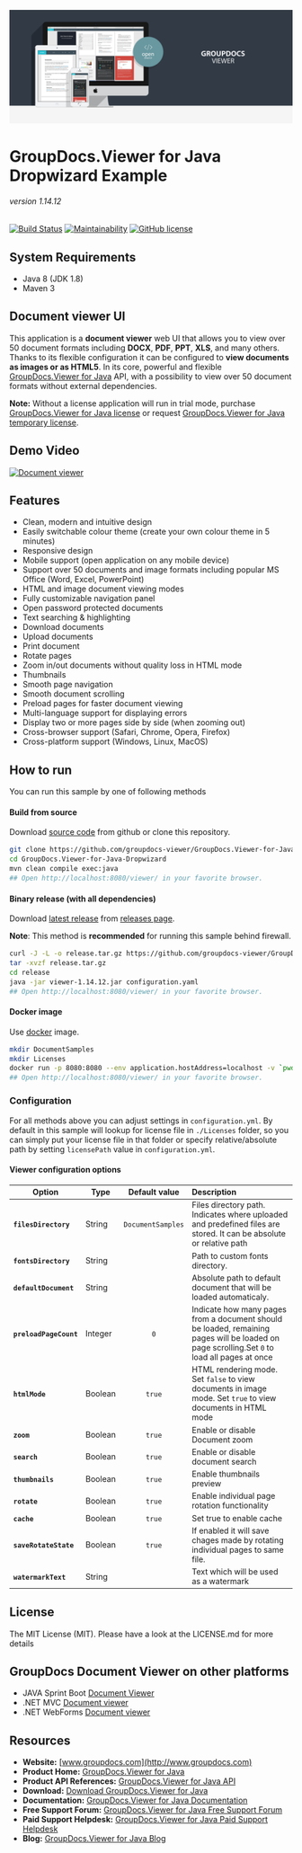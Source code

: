 ![Document viewer](https://raw.githubusercontent.com/groupdocs-viewer/groupdocs-viewer.github.io/master/resources/image/banner.png "GroupDocs.Viewer")
# GroupDocs.Viewer for Java Dropwizard Example
###### version 1.14.12

[![Build Status](https://travis-ci.org/groupdocs-viewer/GroupDocs.Viewer-for-Java-Dropwizard.svg?branch=master)](https://travis-ci.org/groupdocs-viewer/GroupDocs.Viewer-for-Java-Dropwizard)
[![Maintainability](https://api.codeclimate.com/v1/badges/a0836eb386f80c572f25/maintainability)](https://codeclimate.com/github/groupdocs-viewer/GroupDocs.Viewer-for-Java-Dropwizard/maintainability)
[![GitHub license](https://img.shields.io/github/license/groupdocs-viewer/GroupDocs.Viewer-for-Java-Dropwizard.svg)](https://github.com/groupdocs-viewer/GroupDocs.Viewer-for-Java-Dropwizard/blob/master/LICENSE)


## System Requirements
- Java 8 (JDK 1.8)
- Maven 3


## Document viewer UI


This application is a **document viewer** web UI that allows you to view over 50 document formats including **DOCX**, **PDF**, **PPT**, **XLS**, and many others. Thanks to its flexible configuration it can be configured to **view documents as images or as HTML5**. In its core, powerful and flexible [GroupDocs.Viewer for Java](https://products.groupdocs.com/viewer/java) API, with a possibility to view over 50 document formats without external dependencies.

**Note:** Without a license application will run in trial mode, purchase [GroupDocs.Viewer for Java license](https://purchase.groupdocs.com/order-online-step-1-of-8.aspx) or request [GroupDocs.Viewer for Java temporary license](https://purchase.groupdocs.com/temporary-license).


## Demo Video

[![Document viewer](https://img.youtube.com/vi/NnZaMNUC6o0/0.jpg)](https://www.youtube.com/watch?v=NnZaMNUC6o0)


## Features
- Clean, modern and intuitive design
- Easily switchable colour theme (create your own colour theme in 5 minutes)
- Responsive design
- Mobile support (open application on any mobile device)
- Support over 50 documents and image formats including popular MS Office (Word, Excel, PowerPoint)
- HTML and image document viewing modes
- Fully customizable navigation panel
- Open password protected documents
- Text searching & highlighting
- Download documents
- Upload documents
- Print document
- Rotate pages
- Zoom in/out documents without quality loss in HTML mode
- Thumbnails
- Smooth page navigation
- Smooth document scrolling
- Preload pages for faster document viewing
- Multi-language support for displaying errors
- Display two or more pages side by side (when zooming out)
- Cross-browser support (Safari, Chrome, Opera, Firefox)
- Cross-platform support (Windows, Linux, MacOS)


## How to run

You can run this sample by one of following methods

#### Build from source

Download [source code](https://github.com/groupdocs-viewer/GroupDocs.Viewer-for-Java-Dropwizard/archive/master.zip) from github or clone this repository.

```bash
git clone https://github.com/groupdocs-viewer/GroupDocs.Viewer-for-Java-Dropwizard
cd GroupDocs.Viewer-for-Java-Dropwizard
mvn clean compile exec:java
## Open http://localhost:8080/viewer/ in your favorite browser.
```

#### Binary release (with all dependencies)

Download [latest release](https://github.com/groupdocs-viewer/GroupDocs.Viewer-for-Java-Dropwizard/releases/latest) from [releases page](https://github.com/groupdocs-viewer/GroupDocs.Viewer-for-Java-Dropwizard/releases). 

**Note**: This method is **recommended** for running this sample behind firewall.

```bash
curl -J -L -o release.tar.gz https://github.com/groupdocs-viewer/GroupDocs.Viewer-for-Java-Dropwizard/releases/download/1.14.12/release.tar.gz
tar -xvzf release.tar.gz
cd release
java -jar viewer-1.14.12.jar configuration.yaml
## Open http://localhost:8080/viewer/ in your favorite browser.
```

#### Docker image
Use [docker](https://www.docker.com/) image.

```bash
mkdir DocumentSamples
mkdir Licenses
docker run -p 8080:8080 --env application.hostAddress=localhost -v `pwd`/DocumentSamples:/home/groupdocs/app/DocumentSamples -v `pwd`/Licenses:/home/groupdocs/app/Licenses groupdocs/viewer
## Open http://localhost:8080/viewer/ in your favorite browser.
```
### Configuration
For all methods above you can adjust settings in `configuration.yml`. By default in this sample will lookup for license file in `./Licenses` folder, so you can simply put your license file in that folder or specify relative/absolute path by setting `licensePath` value in `configuration.yml`. 

#### Viewer configuration options

| Option                 | Type    |   Default value   | Description                                                                                                                                  |
| ---------------------- | ------- |:-----------------:|:-------------------------------------------------------------------------------------------------------------------------------------------- |
| **`filesDirectory`**   | String  | `DocumentSamples` | Files directory path. Indicates where uploaded and predefined files are stored. It can be absolute or relative path                          |
| **`fontsDirectory`**   | String  |                   | Path to custom fonts directory.                                                                                                              |
| **`defaultDocument`**  | String  |                   | Absolute path to default document that will be loaded automaticaly.                                                                          |
| **`preloadPageCount`** | Integer |        `0`        | Indicate how many pages from a document should be loaded, remaining pages will be loaded on page scrolling.Set `0` to load all pages at once |
| **`htmlMode`**         | Boolean |      `true`       | HTML rendering mode. Set `false` to view documents in image mode. Set `true` to view documents in HTML mode                                  | 
| **`zoom`**             | Boolean |      `true`       | Enable or disable Document zoom                                                                                                              |
| **`search`**           | Boolean |      `true`       | Enable or disable document search                                                                                                            |
| **`thumbnails`**       | Boolean |      `true`       | Enable thumbnails preview                                                                                                                    |
| **`rotate`**           | Boolean |      `true`       | Enable individual page rotation functionality                                                                                                |
| **`cache`**            | Boolean |      `true`       | Set true to enable cache                                                                                                                     |
| **`saveRotateState`**  | Boolean |      `true`       | If enabled it will save chages made by rotating individual pages to same file.                                                               |
| **`watermarkText`**    | String  |                   | Text which will be used as a watermark                                                                                                       |


## License
The MIT License (MIT). Please have a look at the LICENSE.md for more details

## GroupDocs Document Viewer on other platforms

- JAVA Sprint Boot [Document Viewer](https://github.com/groupdocs-viewer/GroupDocs.Viewer-for-Java-Spring) 
- .NET MVC [Document viewer](https://github.com/groupdocs-viewer/GroupDocs.Viewer-for-.NET-MVC)
- .NET WebForms [Document viewer](https://github.com/groupdocs-viewer/GroupDocs.Viewer-for-.NET-WebForms)

## Resources
- **Website:** [www.groupdocs.com](http://www.groupdocs.com)
- **Product Home:** [GroupDocs.Viewer for Java](https://products.groupdocs.com/viewer/java)
- **Product API References:** [GroupDocs.Viewer for Java API](https://apireference.groupdocs.com/java/viewer)
- **Download:** [Download GroupDocs.Viewer for Java](http://downloads.groupdocs.com/viewer/java)
- **Documentation:** [GroupDocs.Viewer for Java Documentation](https://docs.groupdocs.com/display/viewerjava/Home)
- **Free Support Forum:** [GroupDocs.Viewer for Java Free Support Forum](https://forum.groupdocs.com/c/viewer)
- **Paid Support Helpdesk:** [GroupDocs.Viewer for Java Paid Support Helpdesk](https://helpdesk.groupdocs.com)
- **Blog:** [GroupDocs.Viewer for Java Blog](https://blog.groupdocs.com/category/groupdocs-viewer-product-family/)